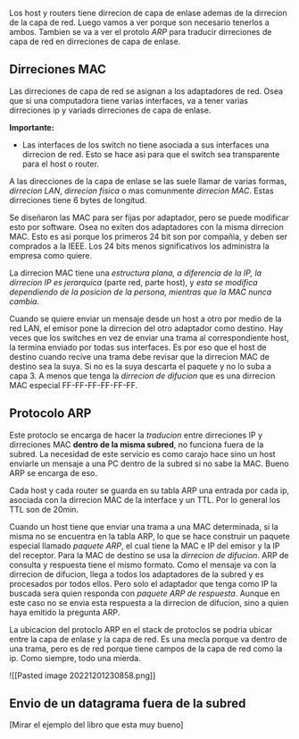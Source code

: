 Los host y routers tiene dirrecion de capa de enlase ademas de la dirrecion de la capa de red. 
Luego vamos a ver porque son necesario tenerlos a ambos.
Tambien se va a ver el protolo *ARP* para traducir dirreciones de capa de red en dirreciones de capa de enlase. 

## Dirreciones MAC
Las dirreciones de capa de red se asignan a los adaptadores de red. Osea que si una computadora tiene varias interfaces, va a tener varias dirreciones ip y variads dirreciones de capa de enlase. 

**Importante:** 
- Las interfaces de los switch no tiene asociada a sus interfaces una dirrecion de red. Esto se hace asi para que el switch sea transparente para el host o router. 

A las direcciones de la capa de enlase se las suele llamar de varias formas, *dirrecion LAN*, *dirrecion fisica* o mas comunmente *dirrecion MAC*. Estas dirreciones tiene 6 bytes de longitud. 

Se diseñaron las MAC para ser fijas por adaptador, pero se puede modificar esto por software. Osea no exiten dos adaptadores con la misma dirrecion MAC. Esto es asi porque los primeros 24 bit son por compañia, y deben ser comprados a la IEEE. Los 24 bits menos significativos los administra la empresa como quiere. 

La dirrecion MAC tiene una *estructura plana, a diferencia de la IP, la dirrecion IP es jerarquica* (parte red, parte host), y *esta se modifica dependiendo de la posicion de la persona, mientras que la MAC nunca cambia*. 

Cuando se quiere enviar un mensaje desde un host a otro por medio de la red LAN, el emisor pone la dirrecion del otro adaptador como destino. Hay veces que los switches en vez de enviar una trama al correspondiente host, la termina enviado por todas sus interfaces. Es por eso que el host de destino cuando recive una trama debe revisar que la dirrecion MAC de destino sea la suya. Si no es la suya descarta el paquete y no lo suba a capa 3. A menos que tenga la *dirrecion de difucion* que es una dirrecion MAC especial FF-FF-FF-FF-FF-FF.

## Protocolo ARP
Este protoclo se encarga de hacer la *traducion* entre dirreciones IP y dirreciones MAC **dentro de la misma subred**, no funciona fuera de la subred. La necesidad de este servicio es como carajo hace sino un host enviarle un mensaje a una PC dentro de la subred si no sabe la MAC. Bueno ARP se encarga de eso. 

Cada host y cada router se guarda en su tabla ARP una entrada por cada ip, asociada con la dirrecion MAC de la interface y un TTL. Por lo general los TTL son de 20min.

Cuando un host tiene que enviar una trama a una MAC determinada, si la misma no se encuentra en la tabla ARP, lo que se hace construir un paquete especial llamado *paquete ARP*, el cual tiene la MAC e IP del emisor y la IP del receptor. Para la MAC de destino se usa la *dirrecion de difucion*. 
ARP de consulta y respuesta tiene el mismo formato.
Como el mensaje va con la dirrecion de difucion, llega a todos los adaptadores de la subred y es procesados por todos ellos. Pero solo el adaptador que tenga como IP la buscada sera quien responda con *paquete ARP de respuesta*. Aunque en este caso no se envia esta respuesta a la dirrecion de difucion, sino a quien haya emitido la pregunta ARP. 

La ubicacion del protoclo ARP en el stack de protoclos se podria ubicar entre la capa de enlase y la capa de red. Es una mecla porque va dentro de una trama, pero es de red porque tiene campos de la capa de red como la ip. Como siempre, todo una mierda. 

![[Pasted image 20221201230858.png]]


## Envio de un datagrama fuera de la subred
[Mirar el ejemplo del libro que esta muy bueno]